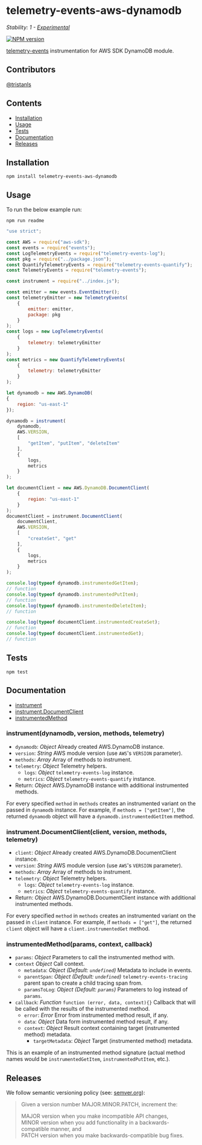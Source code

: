 # telemetry-events-aws-dynamodb

_Stability: 1 - [Experimental](https://github.com/tristanls/stability-index#stability-1---experimental)_

[![NPM version](https://badge.fury.io/js/telemetry-events-aws-dynamodb.png)](http://npmjs.org/package/telemetry-events-aws-dynamodb)

[telemetry-events](https://github.com/tristanls/telemetry-events) instrumentation for AWS SDK DynamoDB module.

## Contributors

[@tristanls](https://github.com/tristanls)

## Contents

  * [Installation](#installation)
  * [Usage](#usage)
  * [Tests](#tests)
  * [Documentation](#documentation)
  * [Releases](#releases)

## Installation

    npm install telemetry-events-aws-dynamodb

## Usage

To run the below example run:

    npm run readme

```javascript
"use strict";

const AWS = require("aws-sdk");
const events = require("events");
const LogTelemetryEvents = require("telemetry-events-log");
const pkg = require("../package.json");
const QuantifyTelemetryEvents = require("telemetry-events-quantify");
const TelemetryEvents = require("telemetry-events");

const instrument = require("../index.js");

const emitter = new events.EventEmitter();
const telemetryEmitter = new TelemetryEvents(
    {
        emitter: emitter,
        package: pkg
    }
);
const logs = new LogTelemetryEvents(
    {
        telemetry: telemetryEmitter
    }
);
const metrics = new QuantifyTelemetryEvents(
    {
        telemetry: telemetryEmitter
    }
);

let dynamodb = new AWS.DynamoDB(
{
    region: "us-east-1"
});

dynamodb = instrument(
    dynamodb,
    AWS.VERSION,
    [
        "getItem", "putItem", "deleteItem"
    ],
    {
        logs,
        metrics
    }
);

let documentClient = new AWS.DynamoDB.DocumentClient(
    {
        region: "us-east-1"
    }
);
documentClient = instrument.DocumentClient(
    documentClient,
    AWS.VERSION,
    [
        "createSet", "get"
    ],
    {
        logs,
        metrics
    }
);

console.log(typeof dynamodb.instrumentedGetItem);
// function
console.log(typeof dynamodb.instrumentedPutItem);
// function
console.log(typeof dynamodb.instrumentedDeleteItem);
// function

console.log(typeof documentClient.instrumentedCreateSet);
// function
console.log(typeof documentClient.instrumentedGet);
// function

```

## Tests

    npm test

## Documentation

  * [instrument](#instrumentdynamodb-version-methods-telemetry)
  * [instrument.DocumentClient](#instrumentdocumentclientclient-version-methods-telemetry)
  * [instrumentedMethod](#instrumentedmethodparams-context-callback)

### instrument(dynamodb, version, methods, telemetry)

  * `dynamodb`: _Object_ Already created AWS.DynamoDB instance.
  * `version`: _String_ AWS module version (use `AWS`'s `VERSION` parameter).
  * `methods`: _Array_ Array of methods to instrument.
  * `telemetry`: _Object_ Telemetry helpers.
    * `logs`: _Object_ `telemetry-events-log` instance.
    * `metrics`: _Object_ `telemetry-events-quantify` instance.
  * Return: _Object_ AWS.DynamoDB instance with additional instrumented methods.

For every specified `method` in `methods` creates an instrumented variant on the passed in `dynamodb` instance. For example, if `methods = ["getItem"]`, the returned `dynamodb` object will have a `dynamodb.instrumentedGetItem` method.

### instrument.DocumentClient(client, version, methods, telemetry)

  * `client`: _Object_ Already created AWS.DynamoDB.DocumentClient instance.
  * `version`: _String_ AWS module version (use `AWS`'s `VERSION` parameter).
  * `methods`: _Array_ Array of methods to instrument.
  * `telemetry`: _Object_ Telemetry helpers.
    * `logs`: _Object_ `telemetry-events-log` instance.
    * `metrics`: _Object_ `telemetry-events-quantify` instance.
  * Return: _Object_ AWS.DynamoDB.DocumentClient instance with additional instrumented methods.

For every specified `method` in `methods` creates an instrumented variant on the passed in `client` instance. For example, if `methods = ["get"]`, the returned `client` object will have a `client.instrumentedGet` method.

### instrumentedMethod(params, context, callback)

  * `params`: _Object_ Parameters to call the instrumented method with.
  * `context` _Object_ Call context.
    * `metadata`: _Object_ _(Default: `undefined`)_ Metadata to include in events.
    * `parentSpan`: _Object_ _(Default: `undefined`)_ `telemetry-events-tracing` parent span to create a child tracing span from.
    * `paramsToLog`: _Object_ _(Default: `params`)_ Parameters to log instead of `params`.
  * `callback`: _Function_ `function (error, data, context){}` Callback that will be called with the results of the instrumented method.
    * `error`: _Error_ Error from instrumented method result, if any.
    * `data`: _Object_ Data form instrumented method result, if any.
    * `context`: _Object_ Result context containing target (instrumented method) metadata.
      * `targetMetadata`: _Object_ Target (instrumented method) metadata.

This is an example of an instrumented method signature (actual method names would be `instrumentedGetItem`, `instrumentedPutItem`, etc.).

## Releases

We follow semantic versioning policy (see: [semver.org](http://semver.org/)):

> Given a version number MAJOR.MINOR.PATCH, increment the:
>
>MAJOR version when you make incompatible API changes,<br/>
>MINOR version when you add functionality in a backwards-compatible manner, and<br/>
>PATCH version when you make backwards-compatible bug fixes.
